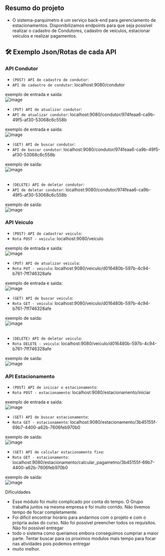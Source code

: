 ## Resumo do projeto
- O sistema-parquimetro é um serviço back-end para gerenciamento de estacionamentos. Disponibilizamos endpoints para que seja possível realizar o cadastro de Condutores, cadastro de veículos, estacionar veículos e realizar pagamentos.

## 🛠️ Exemplo Json/Rotas de cada API

###  API Condutor

- `(POST) API de cadastro de condutor`:
- `API de cadastro de condutor`: localhost:9080/condutor

exemplo de entrada e saída: <br>
![image](https://github.com/lucasr-conceicao/sistema-parquimetro/assets/64719344/2ac208f4-dcb8-43c5-b25d-3801d99cd930)


- `(PUT) API de atualizar condutor`:
- `API de atualizar condutor`: localhost:9080/condutor/974feaa6-ca9b-49f5-af30-53068c6c558b

exemplo de entrada e saída: <br>
![image](https://github.com/lucasr-conceicao/sistema-parquimetro/assets/64719344/731a888b-b630-4124-8997-1394fd65ac33)


- `(GET) API de buscar condutor`:
- `API de buscar condutor`: localhost:9080/condutor/974feaa6-ca9b-49f5-af30-53068c6c558b
  
exemplo de saída: <br>
![image](https://github.com/lucasr-conceicao/sistema-parquimetro/assets/64719344/d1f63c53-d868-492c-a514-228fc8506498)
   <br>
   <br>
- `(DELETE) API de deletar condutor`:
- `API de deletar condutor`: localhost:9080/condutor/974feaa6-ca9b-49f5-af30-53068c6c558b
  
exemplo de saída: <br>
![image](https://github.com/lucasr-conceicao/sistema-parquimetro/assets/64719344/c0fe5205-401a-4134-9037-928f03df7b46)



### API Veiculo
- `(POST) API de cadastrar veiculo`:
- `Rota POST - veiculo`: localhost:9080/veiculo

exemplo de entrada e saída: <br>
![image](https://github.com/lucasr-conceicao/sistema-parquimetro/assets/64719344/078bf7ae-6b6d-46f4-9303-21209a09b693)


- `(PUT) API de atualizar veiculo`:
- `Rota PUT - veiculo`: localhost:9080/veiculo/d016480b-597b-4c94-b761-7ff746328afe

exemplo de entrada e saída: <br>
![image](https://github.com/lucasr-conceicao/sistema-parquimetro/assets/64719344/3ebe51a2-1c24-4a85-93ba-99f22b386fdd)


- `(GET) API de buscar veiculo`:
- `Rota GET - veiculo`: localhost:9080/veiculo/d016480b-597b-4c94-b761-7ff746328afe

exemplo de saída: <br>
![image](https://github.com/lucasr-conceicao/sistema-parquimetro/assets/64719344/92755877-81db-4388-84e8-0310fc90176f)
  <br>
  <br>
- `(DELETE) API de deletar veiculo`:
- `Rota DELETE - veiculo`: localhost:9080/veiculo/d016480b-597b-4c94-b761-7ff746328afe

exemplo de saída: <br>
![image](https://github.com/lucasr-conceicao/sistema-parquimetro/assets/64719344/35906901-8335-4b39-81ce-0b9a480736f6)



### API Estacionamento
- `(POST) API de iniicar o estacionamento`:
- `Rota POST - estacionamento`: localhost:9080/estacionamento/iniciar

exemplo de entrada e saída: <br>
![image](https://github.com/lucasr-conceicao/sistema-parquimetro/assets/64719344/d783b6fb-2c85-450c-8435-65816a2922d7)


- `(GET) API de buscar estacionamento`:
- `Rota GET - estacionamento`: localhost:9080/estacionamento/3b45155f-69b7-4400-a62b-7606feb970b0	

exemplo de saída: <br>
![image](https://github.com/lucasr-conceicao/sistema-parquimetro/assets/64719344/253f4823-2f81-4d9c-a539-6854080600c4)
  <br>

- `(GET) API de calcular estacionamento fixo`:
- `Rota GET - estacionamento`: localhost:9080/estacionamento/calcular_pagametno/3b45155f-69b7-4400-a62b-7606feb970b0

exemplo de saída: <br>
![image](https://github.com/lucasr-conceicao/sistema-parquimetro/assets/64719344/27653158-5bc3-49ea-8cec-a09ba9f110d7)
  <br>


Dificuldades
* Esse módulo foi muito complicado por conta do tempo. O Grupo trabalha juntos na mesma empresa e foi muito corrido. Não tivemos tempo de focar completamente.
* Foi dificil encontrar horário para andarmos com o projeto e com o própria aulas do curso. Não foi possível preencher todos os requisitos. Não foi possível entregar
* todo o sistema como queriamos embora conseguimos cumpriar a maior parte. Tentar buscar para os proximos modulos mais tempo para focar nas atividades pois podemos entregar
* muito melhor. 
